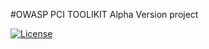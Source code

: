 #OWASP PCI TOOLIKIT
Alpha Version project


[![License](https://img.shields.io/badge/license-Apache%202-4EB1BA.svg)](https://www.apache.org/licenses/LICENSE-2.0.html)



